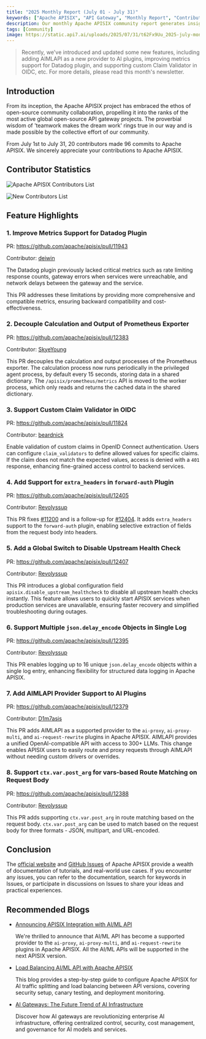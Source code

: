 ```yaml
---
title: "2025 Monthly Report (July 01 - July 31)"
keywords: ["Apache APISIX", "API Gateway", "Monthly Report", "Contributor"]
description: Our monthly Apache APISIX community report generates insights into the project's monthly developments. The reports provide a pathway into the Apache APISIX community, ensuring that you stay well-informed and actively involved.
tags: [Community]
image: https://static.api7.ai/uploads/2025/07/31/t62Fx9Uu_2025-july-monthly-report-cover-en.webp
---
```


> Recently, we've introduced and updated some new features, including adding AIMLAPI as a new provider to AI plugins, improving metrics support for Datadog plugin, and supporting custom Claim Validator in OIDC, etc. For more details, please read this month's newsletter.

<!--truncate-->

## Introduction

From its inception, the Apache APISIX project has embraced the ethos of open-source community collaboration, propelling it into the ranks of the most active global open-source API gateway projects. The proverbial wisdom of 'teamwork makes the dream work' rings true in our way and is made possible by the collective effort of our community.

From July 1st to July 31, 20 contributors made 96 commits to Apache APISIX. We sincerely appreciate your contributions to Apache APISIX.

## Contributor Statistics

![Apache APISIX Contributors List](https://static.api7.ai/uploads/2025/07/31/QnqX7l1o_2025-july-contributor-list.webp)

![New Contributors List](https://static.api7.ai/uploads/2025/07/31/7dQAgNIT_2025-july-new-contributors.webp)

## Feature Highlights

### 1. Improve Metrics Support for Datadog Plugin

PR: https://github.com/apache/apisix/pull/11943

Contributor: [deiwin](https://github.com/deiwin)

The Datadog plugin previously lacked critical metrics such as rate limiting response counts, gateway errors when services were unreachable, and network delays between the gateway and the service.

This PR addresses these limitations by providing more comprehensive and compatible metrics, ensuring backward compatibility and cost-effectiveness.

### 2. Decouple Calculation and Output of Prometheus Exporter

PR: https://github.com/apache/apisix/pull/12383

Contributor: [SkyeYoung](https://github.com/SkyeYoung)

This PR decouples the calculation and output processes of the Prometheus exporter. The calculation process now runs periodically in the privileged agent process, by default every 15 seconds, storing data in a shared dictionary. The `/apisix/prometheus/metrics` API is moved to the worker process, which only reads and returns the cached data in the shared dictionary.

### 3. Support Custom Claim Validator in OIDC

PR: https://github.com/apache/apisix/pull/11824

Contributor: [beardnick](https://github.com/beardnick)

Enable validation of custom claims in OpenID Connect authentication. Users can configure `claim_validators` to define allowed values for specific claims. If the claim does not match the expected values, access is denied with a `401` response, enhancing fine-grained access control to backend services.

### 4. Add Support for `extra_headers` in `forward-auth` Plugin

PR: https://github.com/apache/apisix/pull/12405

Contributor: [Revolyssup](https://github.com/Revolyssup)

This PR fixes [#11200](https://github.com/apache/apisix/issues/11200) and is a follow-up for [#12404](https://github.com/apache/apisix/pull/12404). It adds `extra_headers` support to the `forward-auth` plugin, enabling selective extraction of fields from the request body into headers.

### 5. Add a Global Switch to Disable Upstream Health Check

PR: https://github.com/apache/apisix/pull/12407

Contributor: [Revolyssup](https://github.com/Revolyssup)

This PR introduces a global configuration field `apisix.disable_upstream_healthcheck` to disable all upstream health checks instantly. This feature allows users to quickly start APISIX services when production services are unavailable, ensuring faster recovery and simplified troubleshooting during outages.

### 6. Support Multiple `json.delay_encode` Objects in Single Log

PR: https://github.com/apache/apisix/pull/12395

Contributor: [Revolyssup](https://github.com/Revolyssup)

This PR enables logging up to 16 unique `json.delay_encode` objects within a single log entry, enhancing flexibility for structured data logging in Apache APISIX.

### 7. Add AIMLAPI Provider Support to AI Plugins

PR: https://github.com/apache/apisix/pull/12379

Contributor: [D1m7asis](https://github.com/D1m7asis)

This PR adds AIMLAPI as a supported provider to the `ai-proxy`, `ai-proxy-multi`, and `ai-request-rewrite` plugins in Apache APISIX. AIMLAPI provides a unified OpenAI-compatible API with access to 300+ LLMs. This change enables APISIX users to easily route and proxy requests through AIMLAPI without needing custom drivers or overrides.

### 8. Support `ctx.var.post_arg` for vars-based Route Matching on Request Body

PR: https://github.com/apache/apisix/pull/12388

Contributor: [Revolyssup](https://github.com/Revolyssup)

This PR adds supporting `ctx.var.post_arg` in route matching based on the request body. `ctx.var.post_arg` can be used to match based on the request body for three formats - JSON, multipart, and URL-encoded.

## Conclusion

The [official website](https://apisix.apache.org/) and [GitHub Issues](https://github.com/apache/apisix/issues) of Apache APISIX provide a wealth of documentation of tutorials, and real-world use cases. If you encounter any issues, you can refer to the documentation, search for keywords in Issues, or participate in discussions on Issues to share your ideas and practical experiences.

## Recommended Blogs

- [Announcing APISIX Integration with AI/ML API](https://apisix.apache.org/blog/2025/07/29/announcing-integration-of-apisix-and-ai-ml-api/)

  We're thrilled to announce that AI/ML API has become a supported provider to the `ai-proxy`, `ai-proxy-multi`, and `ai-request-rewrite` plugins in Apache APISIX. All the AI/ML APIs will be supported in the next APISIX version.

- [Load Balancing AI/ML API with Apache APISIX](https://apisix.apache.org/blog/2025/07/31/load-balancing-between-ai-ml-api-with-apisix/)

  This blog provides a step-by-step guide to configure Apache APISIX for AI traffic splitting and load balancing between API versions, covering security setup, canary testing, and deployment monitoring.

- [AI Gateways: The Future Trend of AI Infrastructure](https://apisix.apache.org/blog/2025/06/18/ai-gateway-future-trend-of-ai-infrastructure/)

  Discover how AI gateways are revolutionizing enterprise AI infrastructure, offering centralized control, security, cost management, and governance for AI models and services.

